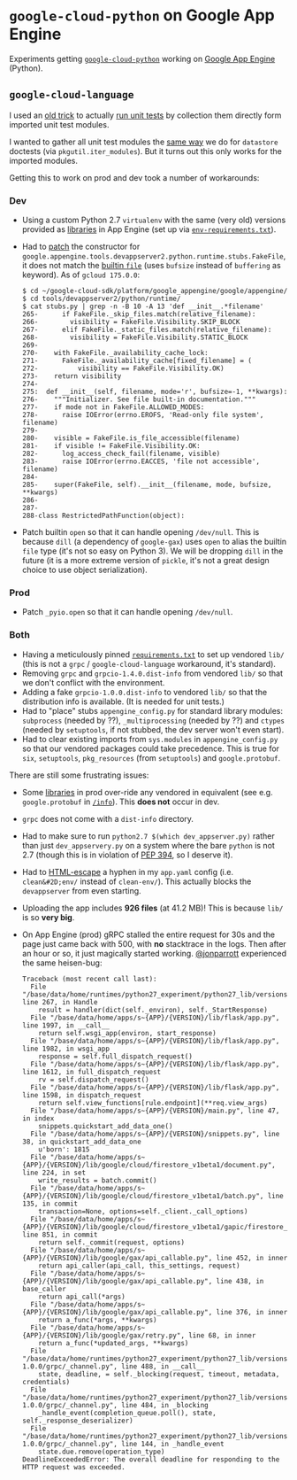 # `google-cloud-python` on Google App Engine

Experiments getting [`google-cloud-python`][1] working on
[Google App Engine][2] (Python).

## `google-cloud-language`

I used an [old trick][3] to actually [run unit tests][5] by
collection them directly form imported unit test modules.

I wanted to gather all unit test modules the [same way][4]
we do for `datastore` doctests (via `pkgutil.iter_modules`).
But it turns out this only works for the imported modules.

Getting this to work on prod and dev took a number of workarounds:

### Dev

-   Using a custom Python 2.7 `virtualenv` with the same (very old)
    versions provided as [libraries][6] in App Engine (set up via
    [`env-requirements.txt`][7]).
-   Had to [patch][12] the constructor for
    `google.appengine.tools.devappserver2.python.runtime.stubs.FakeFile`,
    it does not match the [builtin `file`][13] (uses `bufsize` instead
    of `buffering` as keyword). As of `gcloud 175.0.0`:

    ```
    $ cd ~/google-cloud-sdk/platform/google_appengine/google/appengine/
    $ cd tools/devappserver2/python/runtime/
    $ cat stubs.py | grep -n -B 10 -A 13 'def __init__.*filename'
    265-      if FakeFile._skip_files.match(relative_filename):
    266-        visibility = FakeFile.Visibility.SKIP_BLOCK
    267-      elif FakeFile._static_files.match(relative_filename):
    268-        visibility = FakeFile.Visibility.STATIC_BLOCK
    269-
    270-    with FakeFile._availability_cache_lock:
    271-      FakeFile._availability_cache[fixed_filename] = (
    272-          visibility == FakeFile.Visibility.OK)
    273-    return visibility
    274-
    275:  def __init__(self, filename, mode='r', bufsize=-1, **kwargs):
    276-    """Initializer. See file built-in documentation."""
    277-    if mode not in FakeFile.ALLOWED_MODES:
    278-      raise IOError(errno.EROFS, 'Read-only file system', filename)
    279-
    280-    visible = FakeFile.is_file_accessible(filename)
    281-    if visible != FakeFile.Visibility.OK:
    282-      log_access_check_fail(filename, visible)
    283-      raise IOError(errno.EACCES, 'file not accessible', filename)
    284-
    285-    super(FakeFile, self).__init__(filename, mode, bufsize, **kwargs)
    286-
    287-
    288-class RestrictedPathFunction(object):
    ```
-   Patch builtin `open` so that it can handle opening `/dev/null`. This
    is because `dill` (a dependency of `google-gax`) uses `open` to
    alias the builtin `file` type (it's not so easy on Python 3).
    We will be dropping `dill` in the future (it is a more extreme
    version of `pickle`, it's not a great design choice to use object
    serialization).

### Prod

- Patch `_pyio.open` so that it can handle opening `/dev/null`.

### Both

- Having a meticulously pinned [`requirements.txt`][8] to set up vendored
  `lib/` (this is not a `grpc` / `google-cloud-language` workaround, it's
  standard).
- Removing `grpc` and `grpcio-1.4.0.dist-info` from vendored `lib/`
  so that we don't conflict with the environment.
- Adding a fake `grpcio-1.0.0.dist-info` to vendored `lib/` so that the
  distribution info is available. (It is needed for unit tests.)
- Had to "place" stubs `appengine_config.py` for standard library modules:
  `subprocess` (needed by ??), `_multiprocessing` (needed by ??) and
  `ctypes` (needed by `setuptools`, if not stubbed, the dev server won't
  even start).
- Had to clear existing imports from `sys.modules` in `appengine_config.py`
  so that our vendored packages could take precedence. This is true for
  `six`, `setuptools`, `pkg_resources` (from `setuptools`) and
  `google.protobuf`.

There are still some frustrating issues:

-   Some [libraries][6] in prod over-ride any vendored in equivalent (see e.g.
    `google.protobuf` in [`/info`][9]). This **does not** occur in dev.
-   `grpc` does not come with a `dist-info` directory.
-   Had to make sure to run `python2.7 $(which dev_appserver.py)` rather than
    just `dev_appservery.py` on a system where the bare `python` is not 2.7
    (though this is in violation of [PEP 394][10], so I deserve it).
-   Had to [HTML-escape][11] a hyphen in my `app.yaml` config (i.e.
    `clean&#2D;env/` instead of `clean-env/`). This actually blocks the
    `devappserver` from even starting.
-   Uploading the app includes **926 files** (at 41.2 MB)! This is because
    `lib/` is so **very big**.
-   On App Engine (prod) gRPC stalled the entire request for 30s and
    the page just came back with 500, with **no** stacktrace in the
    logs. Then after an hour or so, it just magically started working.
    [@jonparrott][14] experienced the same heisen-bug:

    ```
    Traceback (most recent call last):
      File "/base/data/home/runtimes/python27_experiment/python27_lib/versions/1/google/appengine/runtime/wsgi.py", line 267, in Handle
        result = handler(dict(self._environ), self._StartResponse)
      File "/base/data/home/apps/s~{APP}/{VERSION}/lib/flask/app.py", line 1997, in __call__
        return self.wsgi_app(environ, start_response)
      File "/base/data/home/apps/s~{APP}/{VERSION}/lib/flask/app.py", line 1982, in wsgi_app
        response = self.full_dispatch_request()
      File "/base/data/home/apps/s~{APP}/{VERSION}/lib/flask/app.py", line 1612, in full_dispatch_request
        rv = self.dispatch_request()
      File "/base/data/home/apps/s~{APP}/{VERSION}/lib/flask/app.py", line 1598, in dispatch_request
        return self.view_functions[rule.endpoint](**req.view_args)
      File "/base/data/home/apps/s~{APP}/{VERSION}/main.py", line 47, in index
        snippets.quickstart_add_data_one()
      File "/base/data/home/apps/s~{APP}/{VERSION}/snippets.py", line 38, in quickstart_add_data_one
        u'born': 1815
      File "/base/data/home/apps/s~{APP}/{VERSION}/lib/google/cloud/firestore_v1beta1/document.py", line 224, in set
        write_results = batch.commit()
      File "/base/data/home/apps/s~{APP}/{VERSION}/lib/google/cloud/firestore_v1beta1/batch.py", line 135, in commit
        transaction=None, options=self._client._call_options)
      File "/base/data/home/apps/s~{APP}/{VERSION}/lib/google/cloud/firestore_v1beta1/gapic/firestore_client.py", line 851, in commit
        return self._commit(request, options)
      File "/base/data/home/apps/s~{APP}/{VERSION}/lib/google/gax/api_callable.py", line 452, in inner
        return api_caller(api_call, this_settings, request)
      File "/base/data/home/apps/s~{APP}/{VERSION}/lib/google/gax/api_callable.py", line 438, in base_caller
        return api_call(*args)
      File "/base/data/home/apps/s~{APP}/{VERSION}/lib/google/gax/api_callable.py", line 376, in inner
        return a_func(*args, **kwargs)
      File "/base/data/home/apps/s~{APP}/{VERSION}/lib/google/gax/retry.py", line 68, in inner
        return a_func(*updated_args, **kwargs)
      File "/base/data/home/runtimes/python27_experiment/python27_lib/versions/third_party/grpcio-1.0.0/grpc/_channel.py", line 488, in __call__
        state, deadline, = self._blocking(request, timeout, metadata, credentials)
      File "/base/data/home/runtimes/python27_experiment/python27_lib/versions/third_party/grpcio-1.0.0/grpc/_channel.py", line 484, in _blocking
        _handle_event(completion_queue.poll(), state, self._response_deserializer)
      File "/base/data/home/runtimes/python27_experiment/python27_lib/versions/third_party/grpcio-1.0.0/grpc/_channel.py", line 144, in _handle_event
        state.due.remove(operation_type)
    DeadlineExceededError: The overall deadline for responding to the HTTP request was exceeded.
    ```

[1]: https://github.com/GoogleCloudPlatform/google-cloud-python
[2]: https://cloud.google.com/appengine/docs/python/
[3]: https://github.com/GoogleCloudPlatform/google-cloud-python/blob/8b9dda27d9da51276ccf7ffaad82e165d5a16450/system_tests/run_system_test.py#L78
[4]: https://github.com/GoogleCloudPlatform/google-cloud-python/blob/ce7afe633a32b0fbd021bc50db022d508acc851b/datastore/tests/doctests.py#L48
[5]: https://precise-truck-742.appspot.com/unit-tests
[6]: https://cloud.google.com/appengine/docs/standard/python/tools/built-in-libraries-27
[7]: https://github.com/dhermes/google-cloud-python-on-gae/blob/master/language-app/env-requirements.txt
[8]: https://github.com/dhermes/google-cloud-python-on-gae/blob/master/language-app/requirements.txt
[9]: https://precise-truck-742.appspot.com/info
[10]: https://www.python.org/dev/peps/pep-0394/
[11]: https://github.com/dhermes/google-cloud-python-on-gae/issues/1
[12]: https://github.com/dhermes/google-cloud-python-on-gae/blob/a7b450a3428087e96db45885eaff08f7f2963f60/language-app/appengine_config.py#L128-L145
[13]: https://docs.python.org/2/library/functions.html#file
[14]: https://github.com/jonparrott
